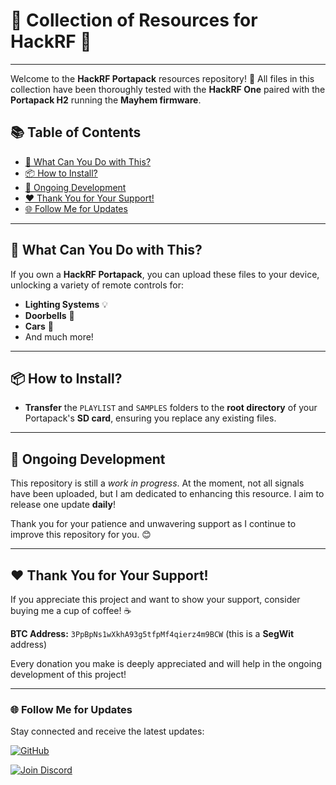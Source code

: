 # 🌟 Collection of Resources for HackRF 🌟
-----
Welcome to the **HackRF Portapack** resources repository! 🎉
All files in this collection have been thoroughly tested with the **HackRF One** paired with the **Portapack H2** running the **Mayhem firmware**.

## 📚 Table of Contents
- [🚀 What Can You Do with This?](#-what-can-you-do-with-this)
- [📦 How to Install?](#-how-to-install)
- [🔄 Ongoing Development](#-ongoing-development)
- [❤️ Thank You for Your Support!](#-thank-you-for-your-support)
- [🌐 Follow Me for Updates](#-follow-me-for-updates)

-----

## 🚀 What Can You Do with This?
If you own a **HackRF Portapack**, you can upload these files to your device, unlocking a variety of remote controls for:
- **Lighting Systems** 💡
- **Doorbells** 🚪
- **Cars** 🚗
- And much more!

-----

## 📦 How to Install?

- **Transfer** the `PLAYLIST` and `SAMPLES` folders to the **root directory** of your Portapack's **SD card**, ensuring you replace any existing files.

-----

## 🔄 Ongoing Development
This repository is still a *work in progress*. At the moment, not all signals have been uploaded, but I am dedicated to enhancing this resource. I aim to release one update **daily**! 

Thank you for your patience and unwavering support as I continue to improve this repository for you. 😊

-----

## ❤️ Thank You for Your Support!
If you appreciate this project and want to show your support, consider buying me a cup of coffee! ☕ 

**BTC Address:** `3PpBpNs1wXkhA93g5tfpMf4qierz4m9BCW` (this is a **SegWit** address)

Every donation you make is deeply appreciated and will help in the ongoing development of this project!

---

### 🌐 Follow Me for Updates
Stay connected and receive the latest updates:

[![GitHub](https://img.shields.io/badge/GitHub-W0rthlessS0ul-181717?style=flat&logo=github&logoColor=white)](https://github.com/W0rthlessS0ul)

[![Join Discord](https://img.shields.io/badge/Join%20Discord-7289DA?style=for-the-badge&logo=discord&logoColor=white)](https://discord.gg/xrJMr4qcSw)

